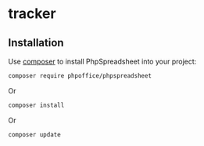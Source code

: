 # tracker

## Installation

Use [composer](https://getcomposer.org) to install PhpSpreadsheet into your project:

```sh
composer require phpoffice/phpspreadsheet
```

Or

```sh
composer install
```

Or

```sh
composer update
```